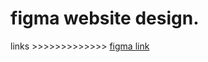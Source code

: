 # figma website design.
links >>>>>>>>>>>>>
[figma link](https://www.figma.com/file/OhOvsA1hlchqHycv28ZEPV/Academy-%22-%D8%A7%D9%84%D8%AE%D8%A8%D9%8A%D8%B1-%22?node-id=43%3A2&mode=dev)
